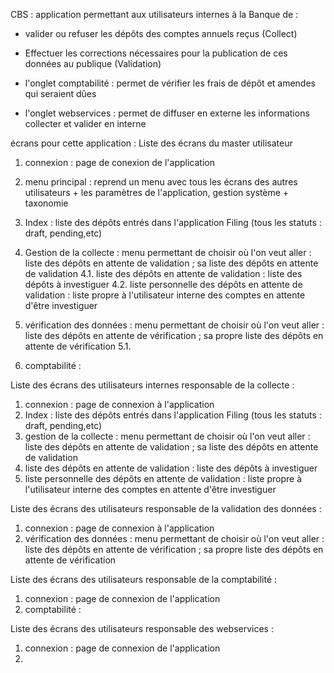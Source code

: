 CBS : application permettant aux utilisateurs internes à la Banque de : 
- valider ou refuser les dépôts des comptes annuels reçus (Collect)
- Effectuer les corrections nécessaires pour la publication de ces données au publique (Validation)

- l'onglet comptabilité : permet de vérifier les frais de dépôt et amendes qui seraient dûes
- l'onglet webservices : permet de diffuser en externe les informations collecter et valider en interne 

écrans pour cette application : 
Liste des écrans du master utilisateur
1. connexion : page de conexion de l'application
2. menu principal : reprend un menu avec tous les écrans des autres utilisateurs + les paramètres de l'application, gestion système + taxonomie
3. Index : liste des dépôts entrés dans l'application Filing (tous les statuts : draft, pending,etc)
4. Gestion de la collecte : menu permettant de choisir où l'on veut aller : liste des dépôts en attente de validation ; sa liste des dépôts en attente de validation 
    4.1. liste des dépôts en attente de validation : liste des dépôts à investiguer
    4.2. liste personnelle des dépôts en attente de validation : liste propre à l'utilisateur interne des comptes en attente d'être    investiguer


5. vérification des données : menu permettant de choisir où l'on veut aller : liste des dépôts en attente de vérification ; sa propre liste des dépôts en attente de vérification
    5.1. 



6. comptabilité : 






Liste des écrans des utilisateurs internes responsable de la collecte :
1. connexion : page de connexion à l'application
2. Index : liste des dépôts entrés dans l'application Filing (tous les statuts : draft, pending,etc)
3. gestion de la collecte : menu permettant de choisir où l'on veut aller : liste des dépôts en attente de validation ; sa liste des dépôts en attente de validation
4. liste des dépôts en attente de validation : liste des dépôts à investiguer
5. liste personnelle des dépôts en attente de validation : liste propre à l'utilisateur interne des comptes en attente d'être investiguer

Liste des écrans des utilisateurs responsable de la validation des données : 
1. connexion : page de connexion à l'application
2. vérification des données : menu permettant de choisir où l'on veut aller : liste des dépôts en attente de vérification ; sa propre liste des dépôts en attente de vérification


Liste des écrans des utilisateurs responsable de la comptabilité : 
1. connexion : page de connexion de l'application
2. comptabilité : 


Liste des écrans des utilisateurs responsable des webservices : 
1. connexion : page de connexion de l'application
2. 
